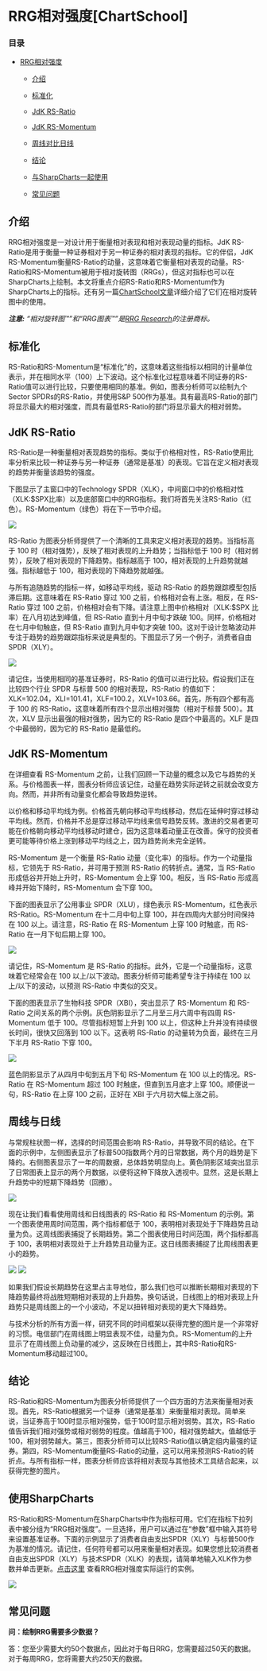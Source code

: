 # RRG相对强度[ChartSchool]

### 目录

+   [RRG相对强度](#rrg_relative_strength)

    +   [介绍](#introduction)

    +   [标准化](#normalization)

    +   [JdK RS-Ratio](#jdk_rs-ratio)

    +   [JdK RS-Momentum](#jdk_rs-momentum)

    +   [周线对比日线](#weekly_versus_daily)

    +   [结论](#conclusions)

    +   [与SharpCharts一起使用](#using_with_sharpcharts)

    +   [常见问题](#frequently_asked_questions)

## 介绍

RRG相对强度是一对设计用于衡量相对表现和相对表现动量的指标。JdK RS-Ratio是用于衡量一种证券相对于另一种证券的相对表现的指标。它的伴侣，JdK RS-Momentum衡量RS-Ratio的动量，这意味着它衡量相对表现的动量。RS-Ratio和RS-Momentum被用于相对旋转图（RRGs），但这对指标也可以在SharpCharts上绘制。本文将重点介绍RS-Ratio和RS-Momentum作为SharpCharts上的指标。还有另一篇[ChartSchool文章](/school/doku.php?id=chart_school:chart_analysis:rrg_charts "chart_school:chart_analysis:rrg_charts")详细介绍了它们在相对旋转图中的使用。

***注意:** “相对旋转图™”和“RRG图表™”是[RRG Research](https://www.relativerotationgraphs.com "https://www.relativerotationgraphs.com")的注册商标。*

## 标准化

RS-Ratio和RS-Momentum是“标准化”的，这意味着这些指标以相同的计量单位表示，并在相同水平（100）上下波动。这个标准化过程意味着不同证券的RS-Ratio值可以进行比较，只要使用相同的基准。例如，图表分析师可以绘制九个Sector SPDRs的RS-Ratio，并使用S&P 500作为基准。具有最高RS-Ratio的部门将显示最大的相对强度，而具有最低RS-Ratio的部门将显示最大的相对弱势。

## JdK RS-Ratio

RS-Ratio是一种衡量相对表现趋势的指标。类似于价格相对性，RS-Ratio使用比率分析来比较一种证券与另一种证券（通常是基准）的表现。它旨在定义相对表现的趋势并衡量该趋势的强度。

下图显示了主窗口中的Technology SPDR（XLK），中间窗口中的价格相对性（XLK:$SPX比率）以及底部窗口中的RRG指标。我们将首先关注RS-Ratio（红色）。RS-Momentum（绿色）将在下一节中介绍。

![](../Images/2a0dc50b78fb0963a6c32a93675df51e.jpg)

RS-Ratio 为图表分析师提供了一个清晰的工具来定义相对表现的趋势。当指标高于 100 时（相对强势），反映了相对表现的上升趋势；当指标低于 100 时（相对弱势），反映了相对表现的下降趋势。指标越高于 100，相对表现的上升趋势就越强。指标越低于 100，相对表现的下降趋势就越强。

与所有追随趋势的指标一样，如移动平均线，驱动 RS-Ratio 的趋势跟踪模型包括滞后期。这意味着在 RS-Ratio 穿过 100 之前，价格相对会有上涨。相反，在 RS-Ratio 穿过 100 之前，价格相对会有下降。请注意上图中价格相对（XLK:$SPX 比率）在八月初达到峰值，但 RS-Ratio 直到十月中旬才跌破 100。同样，价格相对在七月中旬触底，但 RS-Ratio 直到九月中旬才突破 100。这对于设计忽略波动并专注于趋势的趋势跟踪指标来说是典型的。下图显示了另一个例子，消费者自由 SPDR（XLY）。

![](../Images/01807eb150ee32efaafc287e0d19ffff.jpg)

请记住，当使用相同的基准证券时，RS-Ratio 的值可以进行比较。假设我们正在比较四个行业 SPDR 与标普 500 的相对表现，RS-Ratio 的值如下：XLK=102.04，XLI=101.41，XLF=100.2，XLV=103.66。首先，所有四个都有高于 100 的 RS-Ratio，这意味着所有四个显示出相对强势（相对于标普 500）。其次，XLV 显示出最强的相对强势，因为它的 RS-Ratio 是四个中最高的。XLF 是四个中最弱的，因为它的 RS-Ratio 是最低的。

## JdK RS-Momentum

在详细查看 RS-Momentum 之前，让我们回顾一下动量的概念以及它与趋势的关系。与价格图表一样，图表分析师应该记住，动量在趋势实际逆转之前就会改变方向。然而，并非所有动量变化都会导致趋势逆转。

以价格和移动平均线为例。价格首先朝向移动平均线移动，然后在延伸时穿过移动平均线。然而，价格并不总是穿过移动平均线来信号趋势反转。激进的交易者更可能在价格朝向移动平均线移动时建仓，因为这意味着动量正在改善。保守的投资者更可能等待价格上涨到移动平均线之上，因为趋势尚未完全逆转。

RS-Momentum 是一个衡量 RS-Ratio 动量（变化率）的指标。作为一个动量指标，它领先于 RS-Ratio，并可用于预测 RS-Ratio 的转折点。通常，当 RS-Ratio 形成低谷并开始上升时，RS-Momentum 会上穿 100。相反，当 RS-Ratio 形成高峰并开始下降时，RS-Momentum 会下穿 100。

下面的图表显示了公用事业 SPDR（XLU），绿色表示 RS-Momentum，红色表示 RS-Ratio。RS-Momentum 在十二月中旬上穿 100，并在四周内大部分时间保持在 100 以上。请注意，RS-Ratio 在 RS-Momentum 上穿 100 时触底，而 RS-Ratio 在一月下旬后期上穿 100。

![](../Images/1c2136a1291063b6fac86347c59630de.jpg)

请记住，RS-Momentum 是 RS-Ratio 的指标。此外，它是一个动量指标，这意味着它经常会在 100 以上/以下波动。图表分析师可能希望专注于持续在 100 以上/以下的波动，以预测 RS-Ratio 中类似的交叉。

下面的图表显示了生物科技 SPDR（XBI），突出显示了 RS-Momentum 和 RS-Ratio 之间关系的两个示例。灰色阴影显示了二月至三月六周中有四周 RS-Momentum 低于 100。尽管指标短暂上升到 100 以上，但这种上升并没有持续很长时间，很快又回落到 100 以下。这表明 RS-Ratio 的动量转为负面，最终在三月下半月 RS-Ratio 下穿 100。

![](../Images/eb9a2b0fa5088363104d13e9c54c5335.jpg)

蓝色阴影显示了从四月中旬到五月下旬 RS-Momentum 在 100 以上的情况。RS-Ratio 在 RS-Momentum 超过 100 时触底，但直到五月底才上穿 100。顺便说一句，RS-Ratio 在上穿 100 之前，正好在 XBI 于六月初大幅上涨之前。

## 周线与日线

与常规柱状图一样，选择的时间范围会影响 RS-Ratio，并导致不同的结论。在下面的示例中，左侧图表显示了标普500指数两个月的日常数据，两个月的趋势是下降的。右侧图表显示了一年的周数据，总体趋势明显向上。黄色阴影区域突出显示了日常图表上显示的两个月数据，以便将这种下降放入透视中。显然，这是长期上升趋势中的短期下降趋势（回撤）。

![](../Images/b0be3ac4a89fc5eb7a961ac87f75e3f6.jpg)

现在让我们看看使用周线和日线图表的 RS-Ratio 和 RS-Momentum 的示例。第一个图表使用周时间范围，两个指标都低于 100，表明相对表现处于下降趋势且动量为负。这周线图表捕捉了长期趋势。第二个图表使用日时间范围，两个指标都高于 100，表明相对表现处于上升趋势且动量为正。这日线图表捕捉了比周线图表更小的趋势。

![](../Images/1660cf159293a87aa73cc050e704b22d.jpg) ![](../Images/97b1216f8ef8cf70d0c2c8b736cce38c.jpg)

如果我们假设长期趋势在这里占主导地位，那么我们也可以推断长期相对表现的下降趋势最终将战胜短期相对表现的上升趋势。换句话说，日线图上的相对表现上升趋势只是周线图上的一个小波动，不足以扭转相对表现的更大下降趋势。

与技术分析的所有方面一样，研究不同的时间框架以获得完整的图片是一个非常好的习惯。电信部门在周线图上明显表现不佳，动量为负。RS-Momentum的上升显示了在周线图上负动量的减少，这反映在日线图上，其中RS-Ratio和RS-Momentum移动超过100。

## 结论

RS-Ratio和RS-Momentum为图表分析师提供了一个四方面的方法来衡量相对表现。首先，RS-Ratio根据另一个证券（通常是基准）来衡量相对表现。简单来说，当证券高于100时显示相对强势，低于100时显示相对弱势。其次，RS-Ratio值告诉我们相对强势或相对弱势的程度。值越高于100，相对强势越大。值越低于100，相对弱势越大。第三，图表分析师可以比较RS-Ratio值以确定组内最强的证券。第四，RS-Momentum衡量RS-Ratio的动量，这可以用来预测RS-Ratio的转折点。与所有指标一样，图表分析师应该将相对表现与其他技术工具结合起来，以获得完整的图片。

## 使用SharpCharts

RS-Ratio和RS-Momentum在SharpCharts中作为指标可用。它们在指标下拉列表中被分组为“RRG相对强度”。一旦选择，用户可以通过在“参数”框中输入其符号来设置基准证券。下面的示例显示了消费者自由支出SPDR（XLY）与标普500作为基准的情况。请记住，任何符号都可以用来衡量相对表现。如果您想比较消费者自由支出SPDR（XLY）与技术SPDR（XLK）的表现，请简单地输入XLK作为参数并单击更新。[点击这里](http://stockcharts.com/h-sc/ui?s=XLY&p=D&yr=0&mn=6&dy=0&id=p07575376366&a=399188908 "http://stockcharts.com/h-sc/ui?s=XLY&p=D&yr=0&mn=6&dy=0&id=p07575376366&a=399188908") 查看RRG相对强度实际运行的实例。

![](../Images/cd94b164ca4ebceabb5fce240ff2ccfa.jpg)

## 常见问题

**问：绘制RRG需要多少数据？**

答：您至少需要大约50个数据点，因此对于每日RRG，您需要超过50天的数据。对于每周RRG，您将需要大约250天的数据。
